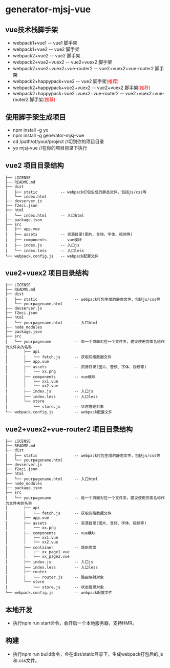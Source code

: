 # generator-mjsj-vue


## vue技术栈脚手架
*   webpack1+vue1                                   -- vue1 脚手架
*   webpack1+vue2                                   -- vue2 脚手架
*   webpack2+vue2                                   -- vue2 脚手架
*   webpack2+vue2+vuex2                             -- vue2+vuex2 脚手架
*   webpack2+vue2+vuex2+vue-router2                 -- vue2+vuex2+vue-router2 脚手架
*   webpack2+happypack+vue2                         -- vue2 脚手架<font color=#f00>(推荐)</font>
*   webpack2+happypack+vue2+vuex2                   -- vue2+vuex2 脚手架<font color=#f00>(推荐)</font>
*   webpack2+happypack+vue2+vuex2+vue-router2       -- vue2+vuex2+vue-router2 脚手架<font color=#f00>(推荐)</font>

## 使用脚手架生成项目
*   npm install -g yo
*   npm install -g generator-mjsj-vue
*   cd /path/of/your/project  //切到你的项目目录
*   yo mjsj-vue  //在你的项目目录下执行

## vue2 项目目录结构
```
├── LICENSE
├── README.md
├── dist
│   ├── static          -- webpack打包生成的静态文件，包括js/css等
│   └── index.html
├── devserver.js
├── f2eci.json
├── html
│   └── index.html      -- 入口html
├── package.json
├── src
│   ├── app.vue
│   ├── assets          -- 资源目录(图片、音频、字体、视频等)
│   ├── components      -- vue模块
│   ├── index.js        -- 入口js
│   └── index.less      -- 入口less
└── webpack.config.js   -- webpack配置文件
```

## vue2+vuex2 项目目录结构
```
├── LICENSE
├── README.md
├── dist
│   ├── static                -- webpack打包生成的静态文件，包括js/css等
│   └── yourpagename.html
├── devserver.js
├── f2eci.json
├── html
│   └── yourpagename.html     -- 入口html
├── node_modules
├── package.json
├── src
│   └── yourpagename          -- 每一个页面对应一个文件夹，建议使用页面名称作为文件夹的名称
│       ├── api               
│       │   └── fetch.js      -- 获取网络数据文件
│       ├── app.vue
│       ├── assets            -- 资源目录(图片、音频、字体、视频等)
│       │   └── xx.png
│       ├── components        -- vue模块
│       │   ├── xx1.vue
│       │   └── xx2.vue
│       ├── index.js          -- 入口js
│       ├── index.less        -- 入口less
│       └── store             
│           └── store.js      -- 状态管理对象
└── webpack.config.js         -- webpack配置文件
```

## vue2+vuex2+vue-router2 项目目录结构
```
├── LICENSE
├── README.md
├── dist
│   ├── static                -- webpack打包生成的静态文件，包括js/css等
│   └── yourpagename.html
├── devserver.js
├── f2eci.json
├── html
│   └── yourpagename.html     -- 入口html
├── node_modules
├── package.json
├── src
│   └── yourpagename          -- 每一个页面对应一个文件夹，建议使用页面名称作为文件夹的名称
│       ├── api               
│       │   └── fetch.js      -- 获取网络数据文件
│       ├── app.vue
│       ├── assets            -- 资源目录(图片、音频、字体、视频等)
│       │   └── xx.png
│       ├── components        -- vue模块
│       │   ├── xx1.vue
│       │   └── xx2.vue
│       ├── container         -- 路由页面
│       │   ├── xx_page1.vue      
│       │   ├── xx_page2.vue
│       ├── index.js          -- 入口js
│       ├── index.less        -- 入口less
│       ├── router
│       │   └── router.js     -- 路由映射对象
│       └── store             
│           └── store.js      -- 状态管理对象
└── webpack.config.js         -- webpack配置文件
```

## 本地开发
*   执行npm run start命令，会开启一个本地服务器，支持HMR。

## 构建
*   执行npm run build命令，会在dist/static目录下，生成webpack打包后的.js和.css文件。

